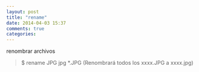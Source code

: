 ```yaml
---
layout: post
title: "rename"
date: 2014-04-03 15:37
comments: true
categories: 
---
```

renombrar archivos

>$ rename JPG jpg *.JPG (Renombrará todos los xxxx.JPG a xxxx.jpg)

